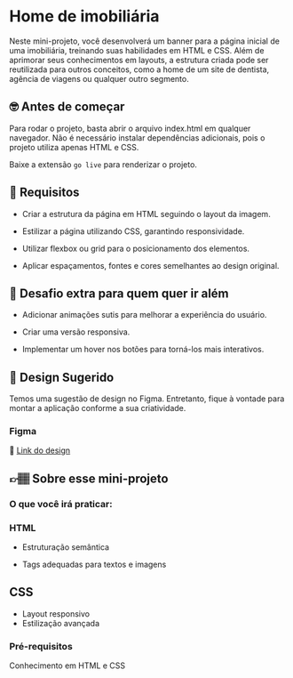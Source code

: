 # Home de imobiliária

Neste mini-projeto, você desenvolverá um banner para a página inicial de uma imobiliária, treinando suas habilidades em HTML e CSS.
Além de aprimorar seus conhecimentos em layouts, a estrutura criada pode ser reutilizada para outros conceitos, como a home de um site de dentista, agência de viagens ou qualquer outro segmento.

## 🤓 Antes de começar

Para rodar o projeto, basta abrir o arquivo index.html em qualquer navegador. Não é necessário instalar dependências adicionais, pois o projeto utiliza apenas HTML e CSS.

Baixe a extensão `go live` para renderizar o projeto.

## 🔨 Requisitos

- Criar a estrutura da página em HTML seguindo o layout da imagem.

- Estilizar a página utilizando CSS, garantindo responsividade.

- Utilizar flexbox ou grid para o posicionamento dos elementos.

- Aplicar espaçamentos, fontes e cores semelhantes ao design original.


## 🔨 Desafio extra para quem quer ir além

- Adicionar animações sutis para melhorar a experiência do usuário.

- Criar uma versão responsiva.

- Implementar um hover nos botões para torná-los mais interativos.

## 🎨 Design Sugerido

Temos uma sugestão de design no Figma. Entretanto, fique à vontade para montar a aplicação conforme a sua criatividade.

### Figma

🔗 [Link do design](https://www.figma.com/community/file/1471230280983255818)

## 👉🏽 Sobre esse mini-projeto

### O que você irá praticar:

### HTML

- Estruturação semântica

- Tags adequadas para textos e imagens

## CSS

- Layout responsivo
- Estilização avançada

### Pré-requisitos

Conhecimento em HTML e CSS
